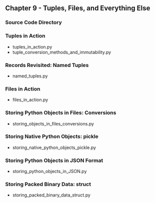 ## Chapter 9 - Tuples, Files, and Everything Else

### Source Code Directory

### Tuples in Action
* tuples\_in\_action.py
* tuple\_conversion\_methods\_and\_immutability.py

### Records Revisited: Named Tuples
* named\_tuples.py

### Files in Action
* files\_in\_action.py

### Storing Python Objects in Files: Conversions
* storing\_objects\_in\_files\_conversions.py

### Storing Native Python Objects: pickle
* storing\_native\_python\_objects\_pickle.py

### Storing Python Objects in JSON Format
* storing\_python\_objects\_in\_JSON.py

### Storing Packed Binary Data: struct
* storing\_packed\_binary\_data\_struct.py

